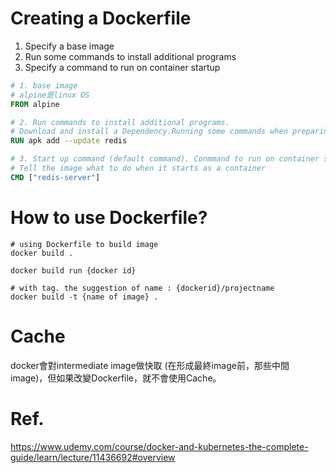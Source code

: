 # Creating a Dockerfile
1. Specify a base image
2. Run some commands to install additional programs
3. Specify a command to run on container startup

```dockerfile
# 1. base image
# alpine是linux OS
FROM alpine

# 2. Run commands to install additional programs.
# Download and install a Dependency.Running some commands when preparing custom image
RUN apk add --update redis

# 3. Start up command (default command). Conmmand to run on container start up.
# Tell the image what to do when it starts as a container
CMD ["redis-server"]
```

# How to use Dockerfile?

```shell
# using Dockerfile to build image
docker build . 

docker build run {docker id} 

# with tag. the suggestion of name : {dockerid}/projectname
docker build -t {name of image} .
```

# Cache
docker會對intermediate image做快取 (在形成最終image前，那些中間image)，但如果改變Dockerfile，就不會使用Cache。

# Ref.
https://www.udemy.com/course/docker-and-kubernetes-the-complete-guide/learn/lecture/11436692#overview